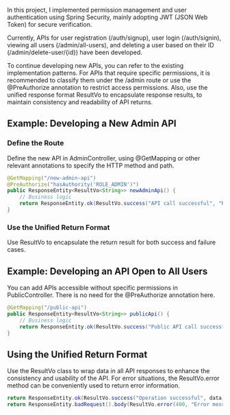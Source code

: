 

In this project, I implemented permission management and user authentication using Spring Security, mainly adopting JWT (JSON Web Token) for secure verification. 

Currently, APIs for user registration (/auth/signup), user login (/auth/signin), viewing all users (/admin/all-users), and deleting a user based on their ID (/admin/delete-user/{id}) have been developed.

To continue developing new APIs, you can refer to the existing implementation patterns. For APIs that require specific permissions, it is recommended to classify them under the /admin route or use the @PreAuthorize annotation to restrict access permissions. Also, use the unified response format ResultVo to encapsulate response results, to maintain consistency and readability of API returns.

## Example: Developing a New Admin API

### Define the Route
Define the new API in AdminController, using @GetMapping or other relevant annotations to specify the HTTP method and path.

```java
@GetMapping("/new-admin-api")
@PreAuthorize("hasAuthority('ROLE_ADMIN')")
public ResponseEntity<ResultVo<String>> newAdminApi() {
    // Business logic
    return ResponseEntity.ok(ResultVo.success("API call successful", "Returned data"));
}
```

### Use the Unified Return Format
Use ResultVo to encapsulate the return result for both success and failure cases.

## Example: Developing an API Open to All Users

You can add APIs accessible without specific permissions in PublicController. There is no need for the @PreAuthorize annotation here.

```java
@GetMapping("/public-api")
public ResponseEntity<ResultVo<String>> publicApi() {
    // Business logic
    return ResponseEntity.ok(ResultVo.success("Public API call successful", "Returned data"));
}
```

## Using the Unified Return Format

Use the ResultVo class to wrap data in all API responses to enhance the consistency and usability of the API. For error situations, the ResultVo.error method can be conveniently used to return error information.

```java
return ResponseEntity.ok(ResultVo.success("Operation successful", data)); // Success response
return ResponseEntity.badRequest().body(ResultVo.error(400, "Error message")); // Error response
```

